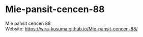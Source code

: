# Mie-pansit-cencen-88
Mie pansit cencen 88 <br> 
Website: 
<a href="https://wira-kusuma.github.io/Mie-pansit-cencen-88/"
target="_blank">https://wira-kusuma.github.io/Mie-pansit-cencen-88/
</a>
